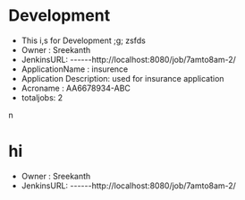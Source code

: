# Development

  - This i,s for Development ;g;  zsfds
  - Owner : Sreekanth
  - JenkinsURL: ------http://localhost:8080/job/7amto8am-2/
  - ApplicationName : insurence
  - Application Description: used for insurance application
  - Acroname :  AA6678934-ABC
  - totaljobs: 2

n  
# hi  

  - Owner : Sreekanth
  - JenkinsURL: ------http://localhost:8080/job/7amto8am-2/
